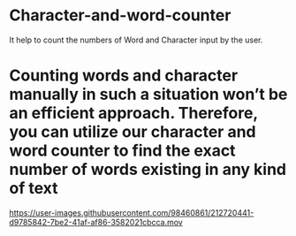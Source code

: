 # Character-and-word-counter
It help to count the numbers of Word and Character input by the user.

<h1>Counting words and character manually in such a situation won’t be an efficient approach. Therefore, you can utilize our character and word counter to find the exact number of words existing in any kind of text</h1>

https://user-images.githubusercontent.com/98460861/212720441-d9785842-7be2-41af-af86-3582021cbcca.mov

